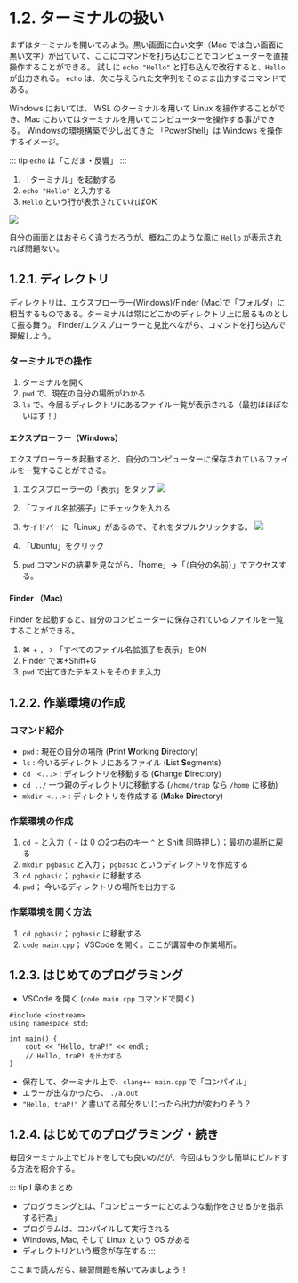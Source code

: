 # 1.2. ターミナルの扱い

まずはターミナルを開いてみよう。黒い画面に白い文字（Mac では白い画面に黒い文字）が出ていて、ここにコマンドを打ち込むことでコンピューターを直接操作することができる。
試しに `echo "Hello"` と打ち込んで改行すると、`Hello`が出力される。 `echo` は、次に与えられた文字列をそのまま出力するコマンドである。

Windows においては、 WSL のターミナルを用いて Linux を操作することができ、Mac においてはターミナルを用いてコンピューターを操作する事ができる。
Windowsの環境構築で少し出てきた 「PowerShell」は Windows を操作するイメージ。

::: tip
`echo` は「こだま・反響」
:::

1. 「ターミナル」を起動する
2. `echo "Hello"` と入力する
3. `Hello` という行が表示されていればOK

![](https://md.trap.jp/uploads/upload_8550a6882b611e212c99ef7b78187cb6.png)

自分の画面とはおそらく違うだろうが、概ねこのような風に `Hello` が表示されれば問題ない。

## 1.2.1. ディレクトリ

ディレクトリは、エクスプローラー(Windows)/Finder (Mac)で「フォルダ」に相当するものである。ターミナルは常にどこかのディレクトリ上に居るものとして振る舞う。
Finder/エクスプローラーと見比べながら、コマンドを打ち込んで理解しよう。

### ターミナルでの操作

1. ターミナルを開く
2. `pwd` で、現在の自分の場所がわかる
3. `ls` で、今居るディレクトリにあるファイル一覧が表示される（最初はほぼないはず！）

#### エクスプローラー（Windows）

エクスプローラーを起動すると、自分のコンピューターに保存されているファイルを一覧することができる。

1. エクスプローラーの「表示」をタップ
   ![](./fig-1.png)

2. 「ファイル名拡張子」にチェックを入れる

3. サイドバーに「Linux」があるので、それをダブルクリックする。
   ![](./fig-2.png)
4. 「Ubuntu」をクリック
5. `pwd` コマンドの結果を見ながら、「home」→「（自分の名前）」でアクセスする。

#### Finder （Mac）

Finder を起動すると、自分のコンピューターに保存されているファイルを一覧することができる。

1. ⌘ + `,` → 「すべてのファイル名拡張子を表示」をON
2. Finder で⌘+Shift+G
3. `pwd` で出てきたテキストをそのまま入力

## 1.2.2. 作業環境の作成

### コマンド紹介

- `pwd` : 現在の自分の場所 (**P**rint **W**orking **D**irectory)
- `ls` : 今いるディレクトリにあるファイル (**L**ist **S**egments)
- `cd　<...>` : ディレクトリを移動する (**C**hange **D**irectory)
- `cd ../` 一つ親のディレクトリに移動する (`/home/trap` なら `/home` に移動)
- `mkdir <...>` : ディレクトリを作成する (**M**a**k**e **Dir**ectory)

### 作業環境の作成

1. `cd ~` と入力（ `~` は 0 の2つ右のキー `^` と Shift 同時押し）；最初の場所に戻る
2. `mkdir pgbasic` と入力； `pgbasic` というディレクトリを作成する
3. `cd pgbasic`； `pgbasic` に移動する
4. `pwd`； 今いるディレクトリの場所を出力する

### 作業環境を開く方法

1. `cd pgbasic`； `pgbasic` に移動する
2. `code main.cpp`； VSCode を開く。ここが講習中の作業場所。

## 1.2.3. はじめてのプログラミング

- VSCode を開く (`code main.cpp` コマンドで開く)

```cpp:line-numbers
#include <iostream>
using namespace std;

int main() {
    cout << "Hello, traP!" << endl;
    // Hello, traP! を出力する
}
```

- 保存して、ターミナル上で、`clang++ main.cpp` で「コンパイル」
- エラーが出なかったら、 `./a.out`
- `"Hello, traP!"` と書いてる部分をいじったら出力が変わりそう？

## 1.2.4. はじめてのプログラミング・続き

毎回ターミナル上でビルドをしても良いのだが、今回はもう少し簡単にビルドする方法を紹介する。

::: tip I 章のまとめ

- プログラミングとは、「コンピューターにどのような動作をさせるかを指示する行為」
- プログラムは、コンパイルして実行される
- Windows, Mac, そして Linux という OS がある
- ディレクトリという概念が存在する
:::

ここまで読んだら、練習問題を解いてみましょう！
